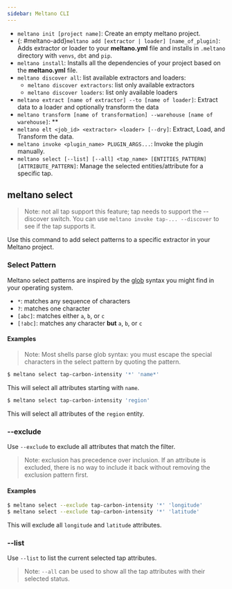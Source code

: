 ```yaml
---
sidebar: Meltano CLI
---
```


- `meltano init [project name]`: Create an empty meltano project.
- {: #meltano-add}`meltano add [extractor | loader] [name_of_plugin]`: Adds extractor or loader to your **meltano.yml** file and installs in `.meltano` directory with `venvs`, `dbt` and `pip`.
- `meltano install`: Installs all the dependencies of your project based on the **meltano.yml** file.
- `meltano discover all`: list available extractors and loaders:
  - `meltano discover extractors`: list only available extractors
  - `meltano discover loaders`: list only available loaders
- `meltano extract [name of extractor] --to [name of loader]`: Extract data to a loader and optionally transform the data
- `meltano transform [name of transformation] --warehouse [name of warehouse]`: \*\*
- `meltano elt <job_id> <extractor> <loader> [--dry]`: Extract, Load, and Transform the data.
- `meltano invoke <plugin_name> PLUGIN_ARGS...`: Invoke the plugin manually.
- `meltano select [--list] [--all] <tap_name> [ENTITIES_PATTERN] [ATTRIBUTE_PATTERN]`: Manage the selected entities/attribute for a specific tap.

## meltano select

> Note: not all tap support this feature; tap needs to support the --discover switch.
> You can use `meltano invoke tap-... --discover` to see if the tap supports it.

Use this command to add select patterns to a specific extractor in your Meltano project.

### Select Pattern

Meltano select patterns are inspired by the [glob](https://en.wikipedia.org/wiki/Glob_(programming)) syntax you might find in your operating system.

  - `*`: matches any sequence of characters
  - `?`: matches one character
  - `[abc]`: matches either `a`, `b`, or `c`
  - `[!abc]`: matches any character **but** `a`, `b`, or `c`

#### Examples

> Note: Most shells parse glob syntax: you must escape the special characters in the select pattern by quoting the pattern.

```bash
$ meltano select tap-carbon-intensity '*' 'name*'
```

This will select all attributes starting with `name`.

```bash
$ meltano select tap-carbon-intensity 'region'
```

This will select all attributes of the `region` entity.

### --exclude

Use `--exclude` to exclude all attributes that match the filter.

> Note: exclusion has precedence over inclusion. If an attribute is excluded, there
> is no way to include it back without removing the exclusion pattern first.

#### Examples

```bash
$ meltano select --exclude tap-carbon-intensity '*' 'longitude'
$ meltano select --exclude tap-carbon-intensity '*' 'latitude'
```

This will exclude all `longitude` and `latitude` attributes.

### --list

Use `--list` to list the current selected tap attributes.

> Note: `--all` can be used to show all the tap attributes with their selected status.
